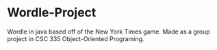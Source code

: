 # Wordle-Project
Wordle in java based off of the New York Times game. Made as a group project in CSC 335 Object-Oriented Programing.
